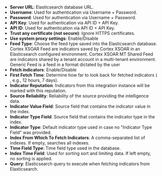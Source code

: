 * __Server URL__: Elasticsearch database URL. 
* __Username__: Used for authentication via Username + Password.
* __Password__: Used for authentication via Username + Password.
* __API Key__: Used for authentication via API ID + API Key.
* __API ID__: Used for authentication via API ID + API Key.
* __Trust any certificate (not secure)__: Ignore HTTPS certificates.
* __Use system proxy settings__: Enable/Disable
* __Feed Type__: Choose the feed type saved into the Elasticsearch database. Cortex XSOAR Feed are indicators saved by Cortex XSOAR in an Elasticsearch
    configured environment. Cortex XSOAR MT Shared Feed are indicators shared by a
    tenant account in a multi-tenant environment. Generic Feed is a feed in a format dictated by the user
* __Fetch indicators__: Enable/Disable
* __First Fetch Time__: Determine how far to look back for fetched indicators (<number> <time unit>, e.g., 12 hours, 7 days).
* __Indicator Reputation__: Indicators from this integration instance will be marked with this reputation.
* __Source Reliability__: Reliability of the source providing the intelligence data.
* __Indicator Value Field__: Source field that contains the indicator value in the index.
* __Indicator Type Field__: Source field that contains the indicator type in the index.
* __Indicator Type__: Default indicator type used in case no "Indicator Type Field" was provided.
* __Index From Which To Fetch Indicators__: A comma-separated list of indexes. If empty, searches all indexes.
* __Time Field Type__: Time field type used in the database.
* __Index Time Field__: Used for sorting sort and limiting data. If left empty, no sorting is applied.
* __Query__: Elasticsearch query to execute when fetching indicators from Elasticsearch.
